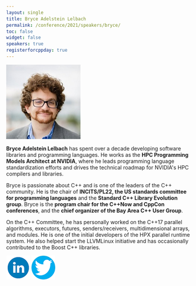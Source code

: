 ```yaml
---
layout: single
title: Bryce Adelstein Lelbach
permalink: /conference/2021/speakers/bryce/
toc: false
widget: false
speakers: true
registerforcppday: true
---
```


![Bryce Adelstein Lelbach](/conference/2021/graphics/bryce.jpg "Bryce Adelstein Lelbach")


**Bryce Adelstein Lelbach** has spent over a decade developing software libraries and programming languages. He works as the **HPC Programming Models Architect at NVIDIA**, where he leads programming language standardization efforts and drives the technical roadmap for NVIDIA's HPC compilers and libraries. 

Bryce is passionate about C++ and is one of the leaders of the C++ community. He is the chair of **INCITS/PL22, the US standards committee for programming languages** and the **Standard C++ Library Evolution group**. Bryce is the **program chair for the C++Now and CppCon conferences**, and the **chief organizer of the Bay Area C++ User Group**. 

On the C++ Committee, he has personally worked on the C++17 parallel algorithms, executors, futures, senders/receivers, multidimensional arrays, and modules. He is one of the initial developers of the HPX parallel runtime system. He also helped start the LLVMLinux initiative and has occasionally contributed to the Boost C++ libraries.

[![Bryce Adelstein Lelbach](/assets/images/linkedin.png "Bryce Adelstein Lelbach")](https://www.linkedin.com/in/brycelelbach/)
[![Bryce Adelstein Lelbach](/assets/images/twitter.png "Bryce Adelstein Lelbach")](https://twitter.com/blelbach)
